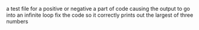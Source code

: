 a test file for a positive or negative
a part of code causing the output to go into an infinite loop
fix the code so it correctly prints out the largest of three numbers

